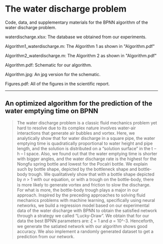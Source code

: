 # The water discharge problem

Code, data, and supplementary materials for the BPNN algorithm of the water discharge problem.

waterdischarge.xlsx: The database we obtained from our experiments.

Algorithm1_waterdischarge.m: The Algorithm 1 as shown in "Algorithm.pdf"

Algorithm2_waterdischarge.m: The Algorithm 2 as shown in "Algorithm.pdf"

Algorithm.pdf: Schematic for our algorithm.

Algorithm.jpg: An jpg version for the schematic.

Figures.pdf: All of the figures in the scientific report.

***

## An optimized algorithm for the prediction of the water emptying time on BPNN

> The water discharge problem is a classic fluid mechanics problem yet hard to resolve due to its complex nature involves water-air interactions that generate air bubbles and vortex. Here, we analytically show that for water discharge in a square pipe, the water emptying time is quadratically proportional to water height and pipe length, and the solution is distributed on a “solution surface” in the t – h – l space. Also, we found out that the water emptying time is shorter with bigger angles, and the water discharge rate is the highest for the Nongfu spring bottle and lowest for the Pocalri bottle. We explain such by bottle shape, depicted by the bottleneck shape and bottle-body trough. We qualitatively show that with a bottle shape depicted by 𝑛 > 1 with our equation, or with a trough on the bottle-body, there is more likely to generate vortex and friction to slow the discharge. For what is more, the bottle-body trough plays a major in our approach. Inspired by the preceding approaches to solving fluid mechanics problems with machine learning, specifically using neural networks, we build a regression model based on our experimental data of the water discharge with BPNN to obtain the satisfied network through a strategy we called “Lucky-Draw”. We obtain that for our data the best BPNN parameters are: 𝜉 = 1 and 𝛼 = 10^-3. Henceforth, we generate the satiated network with our algorithm shows good accuracy. We also implement a randomly generated dataset to get a prediction from our network. 
